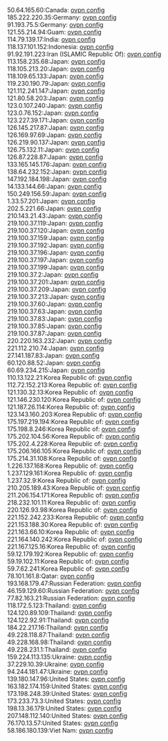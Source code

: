 50.64.165.60:Canada: [ovpn config](vpn/50_64_165_60.ovpn)  
185.222.220.35:Germany: [ovpn config](vpn/185_222_220_35.ovpn)  
91.193.75.5:Germany: [ovpn config](vpn/91_193_75_5.ovpn)  
121.55.214.94:Guam: [ovpn config](vpn/121_55_214_94.ovpn)  
114.79.139.17:India: [ovpn config](vpn/114_79_139_17.ovpn)  
118.137.101.152:Indonesia: [ovpn config](vpn/118_137_101_152.ovpn)  
91.92.191.223:Iran (ISLAMIC Republic Of): [ovpn config](vpn/91_92_191_223.ovpn)  
113.158.235.68:Japan: [ovpn config](vpn/113_158_235_68.ovpn)  
118.105.213.20:Japan: [ovpn config](vpn/118_105_213_20.ovpn)  
118.109.65.133:Japan: [ovpn config](vpn/118_109_65_133.ovpn)  
119.230.190.79:Japan: [ovpn config](vpn/119_230_190_79.ovpn)  
121.112.241.147:Japan: [ovpn config](vpn/121_112_241_147.ovpn)  
121.80.58.203:Japan: [ovpn config](vpn/121_80_58_203.ovpn)  
123.0.107.240:Japan: [ovpn config](vpn/123_0_107_240.ovpn)  
123.0.76.152:Japan: [ovpn config](vpn/123_0_76_152.ovpn)  
123.227.39.171:Japan: [ovpn config](vpn/123_227_39_171.ovpn)  
126.145.217.87:Japan: [ovpn config](vpn/126_145_217_87.ovpn)  
126.169.97.69:Japan: [ovpn config](vpn/126_169_97_69.ovpn)  
126.219.90.137:Japan: [ovpn config](vpn/126_219_90_137.ovpn)  
126.75.132.11:Japan: [ovpn config](vpn/126_75_132_11.ovpn)  
126.87.228.87:Japan: [ovpn config](vpn/126_87_228_87.ovpn)  
133.165.145.176:Japan: [ovpn config](vpn/133_165_145_176.ovpn)  
138.64.232.152:Japan: [ovpn config](vpn/138_64_232_152.ovpn)  
147.192.184.198:Japan: [ovpn config](vpn/147_192_184_198.ovpn)  
14.133.144.66:Japan: [ovpn config](vpn/14_133_144_66.ovpn)  
150.249.156.59:Japan: [ovpn config](vpn/150_249_156_59.ovpn)  
1.33.57.201:Japan: [ovpn config](vpn/1_33_57_201.ovpn)  
202.5.221.66:Japan: [ovpn config](vpn/202_5_221_66.ovpn)  
210.143.21.43:Japan: [ovpn config](vpn/210_143_21_43.ovpn)  
219.100.37.119:Japan: [ovpn config](vpn/219_100_37_119.ovpn)  
219.100.37.120:Japan: [ovpn config](vpn/219_100_37_120.ovpn)  
219.100.37.159:Japan: [ovpn config](vpn/219_100_37_159.ovpn)  
219.100.37.192:Japan: [ovpn config](vpn/219_100_37_192.ovpn)  
219.100.37.196:Japan: [ovpn config](vpn/219_100_37_196.ovpn)  
219.100.37.197:Japan: [ovpn config](vpn/219_100_37_197.ovpn)  
219.100.37.199:Japan: [ovpn config](vpn/219_100_37_199.ovpn)  
219.100.37.2:Japan: [ovpn config](vpn/219_100_37_2.ovpn)  
219.100.37.201:Japan: [ovpn config](vpn/219_100_37_201.ovpn)  
219.100.37.209:Japan: [ovpn config](vpn/219_100_37_209.ovpn)  
219.100.37.213:Japan: [ovpn config](vpn/219_100_37_213.ovpn)  
219.100.37.60:Japan: [ovpn config](vpn/219_100_37_60.ovpn)  
219.100.37.63:Japan: [ovpn config](vpn/219_100_37_63.ovpn)  
219.100.37.83:Japan: [ovpn config](vpn/219_100_37_83.ovpn)  
219.100.37.85:Japan: [ovpn config](vpn/219_100_37_85.ovpn)  
219.100.37.87:Japan: [ovpn config](vpn/219_100_37_87.ovpn)  
220.220.163.232:Japan: [ovpn config](vpn/220_220_163_232.ovpn)  
221.112.210.74:Japan: [ovpn config](vpn/221_112_210_74.ovpn)  
27.141.187.83:Japan: [ovpn config](vpn/27_141_187_83.ovpn)  
60.120.88.52:Japan: [ovpn config](vpn/60_120_88_52.ovpn)  
60.69.234.215:Japan: [ovpn config](vpn/60_69_234_215.ovpn)  
110.13.122.21:Korea Republic of: [ovpn config](vpn/110_13_122_21.ovpn)  
112.72.152.213:Korea Republic of: [ovpn config](vpn/112_72_152_213.ovpn)  
121.130.32.13:Korea Republic of: [ovpn config](vpn/121_130_32_13.ovpn)  
121.146.230.120:Korea Republic of: [ovpn config](vpn/121_146_230_120.ovpn)  
121.187.26.114:Korea Republic of: [ovpn config](vpn/121_187_26_114.ovpn)  
123.143.160.203:Korea Republic of: [ovpn config](vpn/123_143_160_203.ovpn)  
175.197.219.194:Korea Republic of: [ovpn config](vpn/175_197_219_194.ovpn)  
175.198.8.246:Korea Republic of: [ovpn config](vpn/175_198_8_246.ovpn)  
175.202.104.56:Korea Republic of: [ovpn config](vpn/175_202_104_56.ovpn)  
175.202.4.228:Korea Republic of: [ovpn config](vpn/175_202_4_228.ovpn)  
175.206.166.105:Korea Republic of: [ovpn config](vpn/175_206_166_105.ovpn)  
175.214.31.108:Korea Republic of: [ovpn config](vpn/175_214_31_108.ovpn)  
1.226.137.168:Korea Republic of: [ovpn config](vpn/1_226_137_168.ovpn)  
1.237.129.161:Korea Republic of: [ovpn config](vpn/1_237_129_161.ovpn)  
1.237.32.9:Korea Republic of: [ovpn config](vpn/1_237_32_9.ovpn)  
210.205.189.43:Korea Republic of: [ovpn config](vpn/210_205_189_43.ovpn)  
211.206.154.171:Korea Republic of: [ovpn config](vpn/211_206_154_171.ovpn)  
218.232.101.11:Korea Republic of: [ovpn config](vpn/218_232_101_11.ovpn)  
220.126.93.98:Korea Republic of: [ovpn config](vpn/220_126_93_98.ovpn)  
221.152.242.233:Korea Republic of: [ovpn config](vpn/221_152_242_233.ovpn)  
221.153.188.30:Korea Republic of: [ovpn config](vpn/221_153_188_30.ovpn)  
221.163.66.10:Korea Republic of: [ovpn config](vpn/221_163_66_10.ovpn)  
221.164.140.242:Korea Republic of: [ovpn config](vpn/221_164_140_242.ovpn)  
221.167.125.16:Korea Republic of: [ovpn config](vpn/221_167_125_16.ovpn)  
59.12.179.192:Korea Republic of: [ovpn config](vpn/59_12_179_192.ovpn)  
59.19.102.11:Korea Republic of: [ovpn config](vpn/59_19_102_11.ovpn)  
59.7.62.241:Korea Republic of: [ovpn config](vpn/59_7_62_241.ovpn)  
78.101.161.8:Qatar: [ovpn config](vpn/78_101_161_8.ovpn)  
193.168.179.47:Russian Federation: [ovpn config](vpn/193_168_179_47.ovpn)  
46.159.129.60:Russian Federation: [ovpn config](vpn/46_159_129_60.ovpn)  
77.82.163.21:Russian Federation: [ovpn config](vpn/77_82_163_21.ovpn)  
118.172.5.123:Thailand: [ovpn config](vpn/118_172_5_123.ovpn)  
124.120.89.109:Thailand: [ovpn config](vpn/124_120_89_109.ovpn)  
124.122.92.91:Thailand: [ovpn config](vpn/124_122_92_91.ovpn)  
184.22.217.16:Thailand: [ovpn config](vpn/184_22_217_16.ovpn)  
49.228.118.87:Thailand: [ovpn config](vpn/49_228_118_87.ovpn)  
49.228.168.98:Thailand: [ovpn config](vpn/49_228_168_98.ovpn)  
49.228.231.1:Thailand: [ovpn config](vpn/49_228_231_1.ovpn)  
159.224.113.135:Ukraine: [ovpn config](vpn/159_224_113_135.ovpn)  
37.229.10.39:Ukraine: [ovpn config](vpn/37_229_10_39.ovpn)  
94.244.181.47:Ukraine: [ovpn config](vpn/94_244_181_47.ovpn)  
139.180.147.96:United States: [ovpn config](vpn/139_180_147_96.ovpn)  
163.182.174.159:United States: [ovpn config](vpn/163_182_174_159.ovpn)  
173.198.248.39:United States: [ovpn config](vpn/173_198_248_39.ovpn)  
173.233.73.3:United States: [ovpn config](vpn/173_233_73_3.ovpn)  
198.13.36.179:United States: [ovpn config](vpn/198_13_36_179.ovpn)  
207.148.112.140:United States: [ovpn config](vpn/207_148_112_140.ovpn)  
76.170.13.57:United States: [ovpn config](vpn/76_170_13_57.ovpn)  
58.186.180.139:Viet Nam: [ovpn config](vpn/58_186_180_139.ovpn)  

